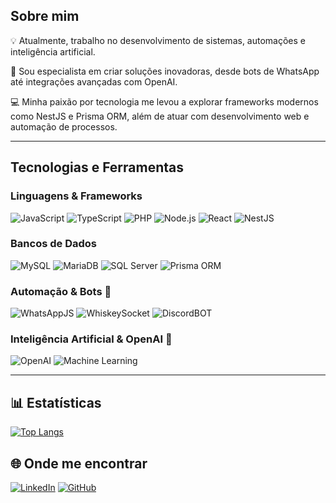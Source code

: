 ## Sobre mim

💡  Atualmente, trabalho no desenvolvimento de sistemas, automações e inteligência artificial.

🚀 Sou especialista em criar soluções inovadoras, desde bots de WhatsApp até integrações avançadas com OpenAI.

💻 Minha paixão por tecnologia me levou a explorar frameworks modernos como NestJS e Prisma ORM, além de atuar com desenvolvimento web e automação de processos.

---

## Tecnologias e Ferramentas

### Linguagens & Frameworks

![JavaScript](https://img.shields.io/badge/-JavaScript-333333?style=flat&logo=javascript) ![TypeScript](https://img.shields.io/badge/-TypeScript-333333?style=flat&logo=typescript) ![PHP](https://img.shields.io/badge/-PHP-333333?style=flat&logo=php) ![Node.js](https://img.shields.io/badge/-Node.js-333333?style=flat&logo=node.js) ![React](https://img.shields.io/badge/-React-333333?style=flat&logo=react) ![NestJS](https://img.shields.io/badge/-NestJS-333333?style=flat&logo=nestjs)

### Bancos de Dados

![MySQL](https://img.shields.io/badge/-MySQL-333333?style=flat&logo=mysql) ![MariaDB](https://img.shields.io/badge/-MariaDB-333333?style=flat&logo=mariadb) ![SQL Server](https://img.shields.io/badge/-SQL%20Server-333333?style=flat&logo=microsoft-sql-server) ![Prisma ORM](https://img.shields.io/badge/-Prisma-333333?style=flat&logo=prisma)

### Automação & Bots 🤖

![WhatsAppJS](https://img.shields.io/badge/-WhatsAppJS-333333?style=flat&logo=whatsapp) ![WhiskeySocket](https://img.shields.io/badge/-WhiskeySocket-333333?style=flat&logo=whatsapp) ![DiscordBOT](https://img.shields.io/badge/-DiscordBOT-333333?style=flat&logo=discord)

### Inteligência Artificial & OpenAI 🧠

![OpenAI](https://img.shields.io/badge/-OpenAI-333333?style=flat&logo=openai) ![Machine Learning](https://img.shields.io/badge/-Machine%20Learning-333333?style=flat&logo=python)

---

## 📊 Estatísticas

[![Top Langs](https://github-readme-stats.vercel.app/api/top-langs/?username=ricckvale&layout=compact&theme=tokyonight)](https://github.com/anuraghazra/github-readme-stats)

## 🌐 Onde me encontrar

[![LinkedIn](https://img.shields.io/badge/-Henrique%20do%20Vale-blue?style=flat-square&logo=Linkedin&logoColor=white)](https://www.linkedin.com/in/ricckvale/) [![GitHub](https://img.shields.io/badge/-ricckvale-333333?style=flat-square&logo=github&logoColor=white)](https://github.com/ricckvale)

